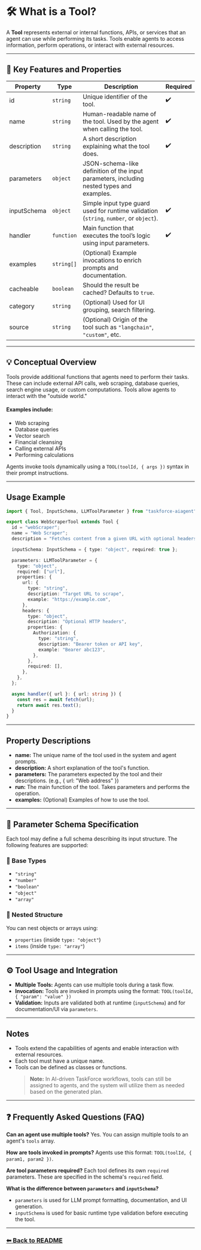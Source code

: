 # 🛠️ What is a Tool?

A **Tool** represents external or internal functions, APIs, or services that an agent can use while performing its tasks. Tools enable agents to access information, perform operations, or interact with external resources.

---

## 🔑 Key Features and Properties

| Property    | Type       | Description                                                                               | Required |
| ----------- | ---------- | ----------------------------------------------------------------------------------------- | -------- |
| id          | `string`   | Unique identifier of the tool.                                                            | ✔️       |
| name        | `string`   | Human-readable name of the tool. Used by the agent when calling the tool.                 | ✔️       |
| description | `string`   | A short description explaining what the tool does.                                        | ✔️       |
| parameters  | `object`   | JSON-schema-like definition of the input parameters, including nested types and examples. |          |
| inputSchema | `object`   | Simple input type guard used for runtime validation (`string`, `number`, or `object`).    | ✔️       |
| handler     | `function` | Main function that executes the tool’s logic using input parameters.                      | ✔️       |
| examples    | `string[]` | (Optional) Example invocations to enrich prompts and documentation.                       |          |
| cacheable   | `boolean`  | Should the result be cached? Defaults to `true`.                                          |          |
| category    | `string`   | (Optional) Used for UI grouping, search filtering.                                        |          |
| source      | `string`   | (Optional) Origin of the tool such as `"langchain"`, `"custom"`, etc.                     |          |

---

## 💡 Conceptual Overview

Tools provide additional functions that agents need to perform their tasks. These can include external API calls, web scraping, database queries, search engine usage, or custom computations. Tools allow agents to interact with the "outside world."

#### Examples include:

- Web scraping
- Database queries
- Vector search
- Financial cleansing
- Calling external APIs
- Performing calculations

Agents invoke tools dynamically using a `TOOL(toolId, { args })` syntax in their prompt instructions.

---

## Usage Example

```typescript
import { Tool, InputSchema, LLMToolParameter } from "taskforce-aiagent";

export class WebScraperTool extends Tool {
  id = "webScraper";
  name = "Web Scraper";
  description = "Fetches content from a given URL with optional headers.";

  inputSchema: InputSchema = { type: "object", required: true };

  parameters: LLMToolParameter = {
    type: "object",
    required: ["url"],
    properties: {
      url: {
        type: "string",
        description: "Target URL to scrape",
        example: "https://example.com",
      },
      headers: {
        type: "object",
        description: "Optional HTTP headers",
        properties: {
          Authorization: {
            type: "string",
            description: "Bearer token or API key",
            example: "Bearer abc123",
          },
        },
        required: [],
      },
    },
  };

  async handler({ url }: { url: string }) {
    const res = await fetch(url);
    return await res.text();
  }
}
```

---

## Property Descriptions

- **name:** The unique name of the tool used in the system and agent prompts.
- **description:** A short explanation of the tool's function.
- **parameters:** The parameters expected by the tool and their descriptions. (e.g., { url: "Web address" })
- **run:** The main function of the tool. Takes parameters and performs the operation.
- **examples:** (Optional) Examples of how to use the tool.

---

## 🧱 Parameter Schema Specification

Each tool may define a full schema describing its input structure. The following features are supported:

### 🔸 Base Types

- `"string"`
- `"number"`
- `"boolean"`
- `"object"`
- `"array"`

### 🔸 Nested Structure

You can nest objects or arrays using:

- `properties` (inside `type: "object"`)
- `items` (inside `type: "array"`)

---

## ⚙️ Tool Usage and Integration

- **Multiple Tools:** Agents can use multiple tools during a task flow.
- **Invocation:** Tools are invoked in prompts using the format:
  `TOOL(toolId, { "param": "value" })`
- **Validation:** Inputs are validated both at runtime (`inputSchema`) and for documentation/UI via `parameters`.

---

## Notes

- Tools extend the capabilities of agents and enable interaction with external resources.
- Each tool must have a unique name.
- Tools can be defined as classes or functions.
  > **Note:** In AI-driven TaskForce workflows, tools can still be assigned to agents, and the system will utilize them as needed based on the generated plan.

---

## ❓ Frequently Asked Questions (FAQ)

**Can an agent use multiple tools?**
Yes. You can assign multiple tools to an agent's `tools` array.

**How are tools invoked in prompts?**
Agents use this format: `TOOL(toolId, { param1, param2 })`.

**Are tool parameters required?**
Each tool defines its own `required` parameters. These are specified in the schema's `required` field.

**What is the difference between `parameters` and `inputSchema`?**

- `parameters` is used for LLM prompt formatting, documentation, and UI generation.
- `inputSchema` is used for basic runtime type validation before executing the tool.

---

### [⬅ Back to README](../../README.md)
